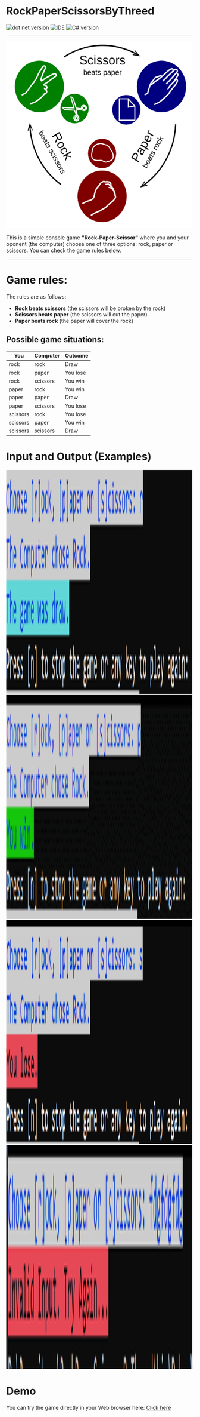 # RockPaperScissorsByThreed

[![dot net version](https://img.shields.io/badge/.NET-6.0-green)](https://dotnet.microsoft.com/en-us/download/dotnet/6.0)
[![IDE](https://img.shields.io/badge/Visual%20Studio-2022-brightgreen)](https://visualstudio.microsoft.com/vs/)
[![C# version](https://img.shields.io/badge/C%23-v10.0-brightgreen)](https://docs.microsoft.com/en-us/dotnet/csharp/whats-new/csharp-10)

---

<img src="https://github.com/Threed90/RockPaperScissorsByThreed/blob/main/RepoPics/GameIcon.png" alt="game icon" width="500" height="500">

This is a simple console game <strong>"Rock-Paper-Scissor"</strong> where you and your oponent (the computer) choose one of three options: rock, paper or scissors. You can check the game rules below.

---

# Game rules:

The rules are as follows:
- <b>Rock beats scissors</b> (the scissors will be broken by the rock)
- <b>Scissors beats paper</b> (the scissors will cut the paper)
- <b>Paper beats rock</b> (the paper will cover the rock)

## Possible game situations:

| You | Computer | Outcome |
|-----|----------|---------|
| rock | rock | Draw |
| rock | paper | You lose |
| rock | scissors | You win |
| paper | rock | You win |
| paper | paper | Draw |
| paper | scissors | You lose |
| scissors | rock | You lose |
| scissors | paper | You win |
| scissors | scissors | Draw |

# Input and Output (Examples)

<img src="https://github.com/Threed90/RockPaperScissorsByThreed/blob/main/RepoPics/inputOne.png" alt="input img" width="500" height="600">
<img src="https://github.com/Threed90/RockPaperScissorsByThreed/blob/main/RepoPics/inputTwo.png" alt="input img" width="500" height="600">
<img src="https://github.com/Threed90/RockPaperScissorsByThreed/blob/main/RepoPics/inputThree.png" alt="input img" width="500" height="600">
<img src="https://github.com/Threed90/RockPaperScissorsByThreed/blob/main/RepoPics/inputFour.png" alt="input img" width="500" height="600">

# Demo

You can try the game directly in your Web browser here: [Click here](https://replit.com/@DimitrDimitrov1/RockPaperScissors?v=1)
